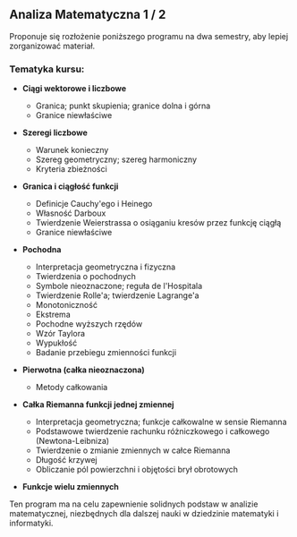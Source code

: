 ## Analiza Matematyczna 1 / 2

Proponuje się rozłożenie poniższego programu na dwa semestry, aby lepiej zorganizować materiał.

### Tematyka kursu:

- **Ciągi wektorowe i liczbowe**
  - Granica; punkt skupienia; granice dolna i górna
  - Granice niewłaściwe

- **Szeregi liczbowe**
  - Warunek konieczny
  - Szereg geometryczny; szereg harmoniczny
  - Kryteria zbieżności

- **Granica i ciągłość funkcji**
  - Definicje Cauchy'ego i Heinego
  - Własność Darboux
  - Twierdzenie Weierstrassa o osiąganiu kresów przez funkcję ciągłą
  - Granice niewłaściwe

- **Pochodna**
  - Interpretacja geometryczna i fizyczna
  - Twierdzenia o pochodnych
  - Symbole nieoznaczone; reguła de l'Hospitala
  - Twierdzenie Rolle'a; twierdzenie Lagrange'a
  - Monotoniczność
  - Ekstrema
  - Pochodne wyższych rzędów
  - Wzór Taylora
  - Wypukłość
  - Badanie przebiegu zmienności funkcji

- **Pierwotna (całka nieoznaczona)**
  - Metody całkowania

- **Całka Riemanna funkcji jednej zmiennej**
  - Interpretacja geometryczna; funkcje całkowalne w sensie Riemanna
  - Podstawowe twierdzenie rachunku różniczkowego i całkowego (Newtona-Leibniza)
  - Twierdzenie o zmianie zmiennych w całce Riemanna
  - Długość krzywej
  - Obliczanie pól powierzchni i objętości brył obrotowych

- **Funkcje wielu zmiennych**

Ten program ma na celu zapewnienie solidnych podstaw w analizie matematycznej, niezbędnych dla dalszej nauki w dziedzinie matematyki i informatyki.
